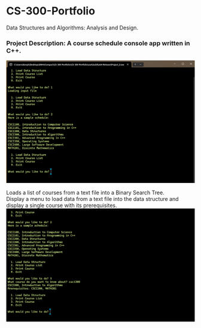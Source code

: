 # CS-300-Portfolio

Data Structures and Algorithms: Analysis and Design.

### Project Description: A course schedule console app written in C++.

![Image](docs/cs300.png)

Loads a list of courses from a text file into a Binary Search Tree. <br>
Display a menu to load data from a text file into the data structure and display a single course with its prerequisites.
![Image](docs/302.png)
